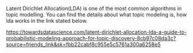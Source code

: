 Latent Dirichlet Allocation(LDA) is one of the most common algorithms in topic modelling. You can find the details about what topic modeling is, how lda works in the link stated below.

https://towardsdatascience.com/latent-dirichlet-allocation-lda-a-guide-to-probabilistic-modeling-approach-for-topic-discovery-8cb97c08da3c?source=friends_link&sk=fbb22cabf8c955e5c5761a300a6258e5
